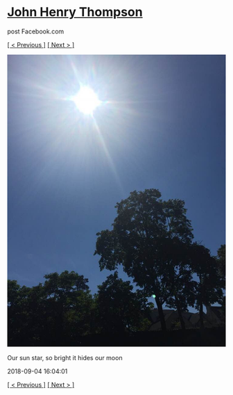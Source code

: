 # [John Henry Thompson](../README.md)
post Facebook.com

[[ < Previous ]](2018-09-04-1.md) [[ Next > ]](2018-09-03-1.md)

[![](../media/2018-09-04/Timeline-Photos-Our-sun-star-so-bright-it-hides-our-moon.jpg)](../README.md)

Our sun star, so bright it hides our moon

2018-09-04 16:04:01

[[ < Previous ]](2018-09-04-1.md) [[ Next > ]](2018-09-03-1.md)
